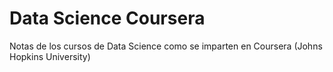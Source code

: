 Data Science Coursera
===================

Notas de los cursos de Data Science como se imparten en Coursera (Johns Hopkins University)
